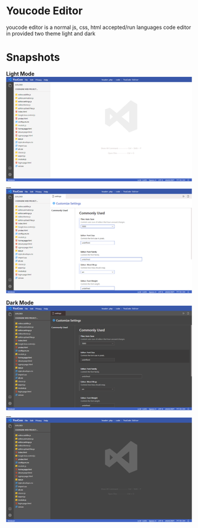 # Youcode Editor
youcode editor is a normal js, css, html accepted/run languages code editor in provided two theme light and dark

# Snapshots
**Light Mode**
![YC snap](./snapshot/snap1.png)
__
![YC snap](./snapshot/snap2.png)

**Dark Mode**
![YC snap](./snapshot/snap3.png)
__
![YC snap](./snapshot/snap4.png)
